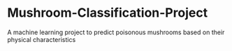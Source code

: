 # Mushroom-Classification-Project
A machine learning project to predict poisonous mushrooms based on their physical characteristics
